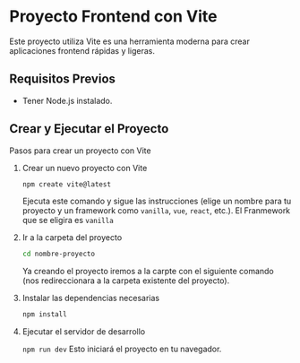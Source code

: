 # Proyecto Frontend con Vite

Este proyecto utiliza Vite es una herramienta moderna para crear aplicaciones frontend rápidas y ligeras.

## Requisitos Previos

- Tener Node.js instalado.

## Crear y Ejecutar el Proyecto

Pasos para crear un proyecto con Vite

1. Crear un nuevo proyecto con Vite

   ```bash
   npm create vite@latest
   ```

   Ejecuta este comando y sigue las instrucciones (elige un nombre para tu proyecto y un framework como `vanilla`, `vue`, `react`, etc.).
   El Franmework que se eligira es `vanilla`

2. Ir a la carpeta del proyecto 

    ```bash
    cd nombre-proyecto
    ```

    Ya creando el proyecto iremos a la carpte con el siguiente comando (nos redireccionara a la carpeta existente del proyecto).

3. Instalar las dependencias necesarias

     ```bash
     npm install
     ```

4. Ejecutar el servidor de desarrollo

   `npm run dev` Esto iniciará el proyecto en tu navegador.